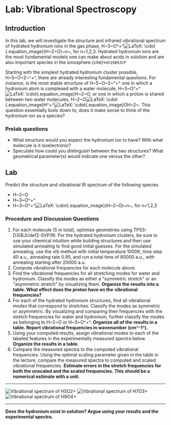 # Lab: Vibrational Spectroscopy

## Introduction

In this lab, we will investigate the structure and infrared vibrational
spectrum of hydrated hydronium ions in the gas phase, H~3~O^+^![LaTeX:
\\cdot](https://canvas.case.edu/equation_images/%255Ccdot "\cdot"){.equation_image}(H~2~O)~n~,
for n=1,2,3. Hydrated hydronium ions are the most fundamental models one
can make about acids in solution and are also important species in the
ionosphere.{cite}`Yeh1989JCP`

Starting with the simplest hydrated hydronium cluster possible,
H~5~O~2~^+^, there are already interesting fundamental questions. For
instance, is the most stable structure of H~5~O~2~^+^ one in which a
hydronium atom is complexed with a water molecule, H~3~O^+^![LaTeX:
\\cdot](https://canvas.case.edu/equation_images/%255Ccdot "\cdot"){.equation_image}H~2~O,
or one in which a proton is shared between two water molecules,
H~2~O![LaTeX:
\\cdot](https://canvas.case.edu/equation_images/%255Ccdot "\cdot"){.equation_image}H^+^![LaTeX:
\\cdot](https://canvas.case.edu/equation_images/%255Ccdot "\cdot"){.equation_image}OH~2~.
This question essentially boils down to, does it make sense to think of
the hydronium ion as a species?

### Prelab questions

-   What structure would you expect the hydronium ion to have? With what
    molecule is it isoelectronic?
-   Speculate how could you distinguish between the two structures? What
    geometrical parameter(s) would indicate one versus the other?

## Lab

Predict the structure and vibrational IR spectrum of the following
species

-   H~2~O
-   H~3~O^+^
-   H~3~O^+^![LaTeX:
    \\cdot](https://canvas.case.edu/equation_images/%255Ccdot "\cdot"){.equation_image}(H~2~O)~n~,
    for n=1,2,3

### Procedure and Discussion Questions

1.  For each molecule (5 in total), optimize geometries using
    TPSS-D3(BJ)/def2-SVP/RI. For the hydrated hydronium clusters, be
    sure to use your chemical intuition while building structures and
    then use simulated annealing to find good initial guesses. For the
    simulated annealing, use the xtb method with initial temperature
    1000K, time step 40 a.u., annealing rate 0.95, and run a total time
    of 80000 a.u., with annealing starting after 20000 a.u.
2.  Compute vibrational frequencies for each molecule above.
3.  Find the vibrational frequencies for all stretching modes for water
    and hydronium. Classify the modes as either a \"symmetric stretch\"
    or an \"asymmetric stretch\" by visualizing them. **Organize the**
    **results into a table. What effect does the proton have on the**
    **vibrational frequencies?**
4.  For each of the hydrated hydronium structures, find all vibrational
    modes that correspond to stretches. Classify the modes as symmetric
    or asymmetric. By visualizing and comparing their frequencies with
    the stretch frequencies for water and hydronium, further classify
    the modes as belonging to H~2~O or H~3~O^+^. **Organize all of the**
    **results in a table. Report vibrational frequencies in wavenumber**
    **(cm^-1^).**
5.  Using your computed results, assign vibrational modes to each of the
    labeled features in the experimentally measured spectra below.
    **Organize the results in a table.**
6.  Compare the measured spectra to the computed vibrational
    frequencies. Using the optimal scaling parameter given in the table
    in the lecture, compare the measured spectra to computed and scaled
    vibrational frequencies. **Estimate errors in the stretch frequencies**
    **for both the unscaled and the scaled frequencies. This should be a**
    **numerical estimate with a unit.** 

  ----------------------------------------------------------------------------------------------- ----------------------------------------------------------------------------------------------- -----------------------------------------------------------------------------------------------
  ![Vibrational spectrum of H5O2+](https://canvas.case.edu/courses/32761/files/5240145/preview)   ![Vibrational spectrum of H7O3+](https://canvas.case.edu/courses/32761/files/5240146/preview)   ![Vibrational spectrum of H9O4+](https://canvas.case.edu/courses/32761/files/5240222/preview)
  ----------------------------------------------------------------------------------------------- ----------------------------------------------------------------------------------------------- -----------------------------------------------------------------------------------------------

**Does the hydronium exist in solution? Argue using your results and the**
**experimental spectra.**
